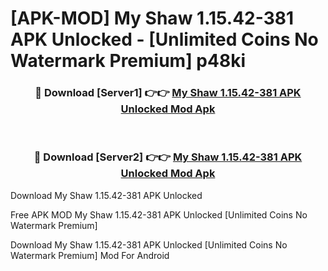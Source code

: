 # [APK-MOD] My Shaw 1.15.42-381 APK Unlocked - [Unlimited Coins No Watermark Premium] p48ki



<div align="center">
<h3>🔴 Download [Server1] 👉👉 <a href="https://momento.my/?title=My_Shaw_1.15.42-381_APK_Unlocked">My Shaw 1.15.42-381 APK Unlocked Mod Apk</a></h3><br>

<h3>🔴 Download [Server2] 👉👉 <a href="https://momento.my/?title=My_Shaw_1.15.42-381_APK_Unlocked">My Shaw 1.15.42-381 APK Unlocked Mod Apk</a></h3>
</div>



Download My Shaw 1.15.42-381 APK Unlocked 

Free APK MOD My Shaw 1.15.42-381 APK Unlocked [Unlimited Coins No Watermark Premium]

Download My Shaw 1.15.42-381 APK Unlocked [Unlimited Coins No Watermark Premium] Mod For Android
